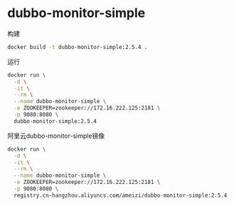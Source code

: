 # dubbo-monitor-simple

构建

```bash
docker build -t dubbo-monitor-simple:2.5.4 .
```

运行

```bash
docker run \
  -d \
  -it \
  --rm \
  --name dubbo-monitor-simple \
  -e ZOOKEEPER=zookeeper://172.16.222.125:2181 \
  -p 9080:8080 \
  dubbo-monitor-simple:2.5.4
```

阿里云dubbo-monitor-simple镜像

```bash
docker run \
  -d \
  -it \
  --rm \
  --name dubbo-monitor-simple \
  -e ZOOKEEPER=zookeeper://172.16.222.125:2181 \
  -p 9080:8080 \
  registry.cn-hangzhou.aliyuncs.com/ameizi/dubbo-monitor-simple:2.5.4
```